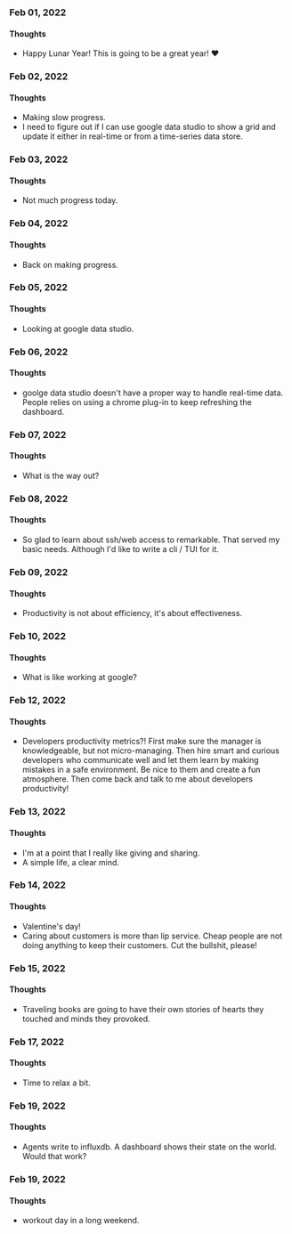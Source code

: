 ### Feb 01, 2022

#### Thoughts

- Happy Lunar Year! This is going to be a great year!  ❤



### Feb 02, 2022

#### Thoughts

- Making slow progress. 
- I need to figure out if I can use google data studio to show a grid and update it either in real-time or from a time-series data store.

### Feb 03, 2022

#### Thoughts

- Not much progress today. 



### Feb 04, 2022

#### Thoughts

- Back on making progress. 



### Feb 05, 2022

#### Thoughts

- Looking at google data studio.



### Feb 06, 2022

#### Thoughts

- goolge data studio doesn't have a proper way to handle real-time data. People relies on using a chrome plug-in to keep refreshing the dashboard.



### Feb 07, 2022

#### Thoughts

- What is the way out?



### Feb 08, 2022

#### Thoughts

- So glad to learn about ssh/web access to remarkable. That served my basic needs. Although I'd like to write a cli / TUI for it.



### Feb 09, 2022

#### Thoughts

- Productivity is not about efficiency, it's about effectiveness.



### Feb 10, 2022

#### Thoughts

- What is like working at google?



### Feb 12, 2022

#### Thoughts

- Developers productivity metrics?! First make sure the manager is knowledgeable, but not micro-managing. Then hire smart and curious developers who communicate well and let them learn by making mistakes in a safe environment. Be nice to them and create a fun atmosphere. Then come back and talk to me about developers productivity!



### Feb 13, 2022

#### Thoughts

- I'm at a point that I really like giving and sharing.
- A simple life, a clear mind.



### Feb 14, 2022

#### Thoughts

- Valentine's day!
- Caring about customers is more than lip service. Cheap people are not doing anything to keep their customers. Cut the bullshit, please!



### Feb 15, 2022

#### Thoughts

- Traveling books are going to have their own stories of hearts they touched and minds they provoked. 



### Feb 17, 2022

#### Thoughts

- Time to relax a bit.



### Feb 19, 2022

#### Thoughts

- Agents write to influxdb. A dashboard shows their state on the world. Would that work?



### Feb 19, 2022

#### Thoughts

- workout day in a long weekend.
